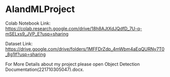 # AIandMLProject

Colab Notebook Link: https://colab.research.google.com/drive/18h8AJtXdJQdfD_7U-q-mSELxs9_JVP_E?usp=sharing

Dataset Link: https://drive.google.com/drive/folders/1MFFDrZdp_4mWbm4aEqQURNy7T0_8g1lf?usp=sharing

For More Details about my project please open Object Detection Documentation(221710305047).docx.
